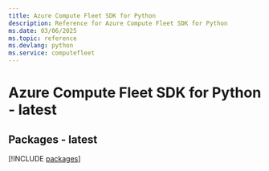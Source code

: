 ```yaml
---
title: Azure Compute Fleet SDK for Python
description: Reference for Azure Compute Fleet SDK for Python
ms.date: 03/06/2025
ms.topic: reference
ms.devlang: python
ms.service: computefleet
---
```

# Azure Compute Fleet SDK for Python - latest
## Packages - latest
[!INCLUDE [packages](compute-fleet-index.md)]